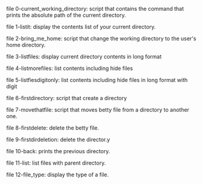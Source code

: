 file 0-current_working_directory: script that contains the command that prints the absolute path of the current directory.

file 1-listit: display the contents list of your current directory.

file 2-bring_me_home: script that change the working directory to the user's home directory.

file 3-listfiles: display current directory contents in long format

file 4-listmorefiles: list contents including hide files

file 5-listfiesdigitonly: list contents including hide files in long format with digit

file 6-firstdirectory: script that create a directory

file 7-movethatfile: script that moves betty file from a directory to another one.

file 8-firstdelete: delete the betty file.

file 9-firstdirdeletion: delete the director.y

file 10-back: prints the previous directory.

file 11-list: list files with parent directory.

file 12-file_type: display the type of a file.